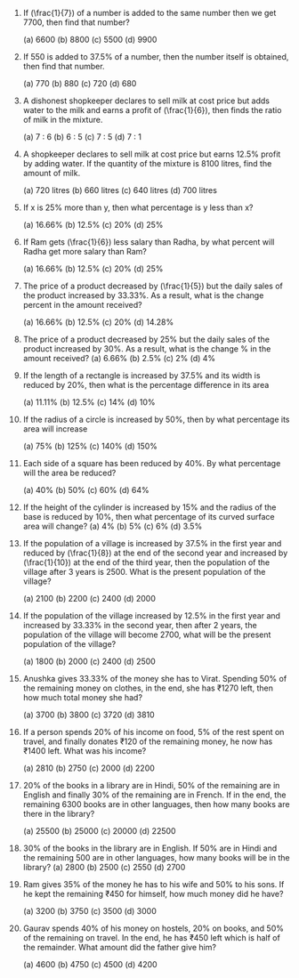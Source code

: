 1. If \(\frac{1}{7}\) of a number is added to the same number then we get 7700, then find that number?

   (a) 6600 (b) 8800 (c) 5500 (d) 9900

2. If 550 is added to 37.5% of a number, then the number itself is obtained, then find that number.

   (a) 770 (b) 880 (c) 720 (d) 680

3. A dishonest shopkeeper declares to sell milk at cost price but adds water to the milk and earns a profit of \(\frac{1}{6}\), then finds the ratio of milk in the mixture.

   (a) 7 : 6 (b) 6 : 5 (c) 7 : 5 (d) 7 : 1

4. A shopkeeper declares to sell milk at cost price but earns 12.5% profit by adding water. If the quantity of the mixture is 8100 litres, find the amount of milk.

   (a) 720 litres (b) 660 litres (c) 640 litres (d) 700 litres

5. If x is 25% more than y, then what percentage is y less than x?

   (a) 16.66% (b) 12.5% (c) 20% (d) 25%

6. If Ram gets \(\frac{1}{6}\) less salary than Radha, by what percent will Radha get more salary than Ram?

   (a) 16.66% (b) 12.5% (c) 20% (d) 25%

7. The price of a product decreased by \(\frac{1}{5}\) but the daily sales of the product increased by 33.33%. As a result, what is the change percent in the amount received?

   (a) 16.66% (b) 12.5% (c) 20% (d) 14.28%

8. The price of a product decreased by 25% but the daily sales of the product increased by 30%. As a result, what is the change % in the amount received?
   (a) 6.66% (b) 2.5% (c) 2% (d) 4%

9. If the length of a rectangle is increased by 37.5% and its width is reduced by 20%, then what is the percentage difference in its area

   (a) 11.11% (b) 12.5% (c) 14% (d) 10%

10. If the radius of a circle is increased by 50%, then by what percentage its area will increase

    (a) 75% (b) 125% (c) 140% (d) 150%

11. Each side of a square has been reduced by 40%. By what percentage will the area be reduced?

    (a) 40% (b) 50% (c) 60% (d) 64%

12. If the height of the cylinder is increased by 15% and the radius of the base is reduced by 10%, then what percentage of its curved surface area will change?
    (a) 4% (b) 5% (c) 6% (d) 3.5%

13. If the population of a village is increased by 37.5% in the first year and reduced by \(\frac{1}{8}\) at the end of the second year and increased by \(\frac{1}{10}\) at the end of the third year, then the population of the village after 3 years is 2500. What is the present population of the village?

    (a) 2100 (b) 2200 (c) 2400 (d) 2000

14. If the population of the village increased by 12.5% in the first year and increased by 33.33% in the second year, then after 2 years, the population of the village will become 2700, what will be the present population of the village?

    (a) 1800 (b) 2000 (c) 2400 (d) 2500

15. Anushka gives 33.33% of the money she has to Virat. Spending 50% of the remaining money on clothes, in the end, she has ₹1270 left, then how much total money she had?

    (a) 3700 (b) 3800 (c) 3720 (d) 3810

16. If a person spends 20% of his income on food, 5% of the rest spent on travel, and finally donates ₹120 of the remaining money, he now has ₹1400 left. What was his income?

    (a) 2810 (b) 2750 (c) 2000 (d) 2200

17. 20% of the books in a library are in Hindi, 50% of the remaining are in English and finally 30% of the remaining are in French. If in the end, the remaining 6300 books are in other languages, then how many books are there in the library?

    (a) 25500 (b) 25000 (c) 20000 (d) 22500

18. 30% of the books in the library are in English. If 50% are in Hindi and the remaining 500 are in other languages, how many books will be in the library?
    (a) 2800 (b) 2500 (c) 2550 (d) 2700

19. Ram gives 35% of the money he has to his wife and 50% to his sons. If he kept the remaining ₹450 for himself, how much money did he have?

    (a) 3200 (b) 3750 (c) 3500 (d) 3000

20. Gaurav spends 40% of his money on hostels, 20% on books, and 50% of the remaining on travel. In the end, he has ₹450 left which is half of the remainder. What amount did the father give him?


    (a) 4600 (b) 4750 (c) 4500 (d) 4200

